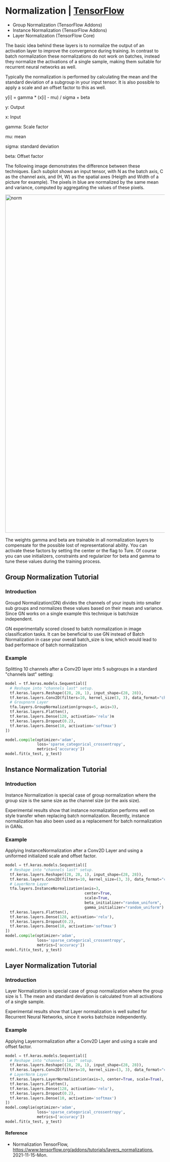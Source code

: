 # Normalization | [TensorFlow](https://www.tensorflow.org/addons/tutorials/layers_normalizations)
- Group Normalization (TensorFlow Addons)
- Instance Normalization (TensorFlow Addons)
- Layer Normalization (TensorFlow Core)

The basic idea behind these layers is to normalize the output of an activation layer to improve the convergence during training. In contrast to batch normalization these normalizations do not work on batches, instead they normalize the activations of a single sample, making them suitable for recurrent neural networks as well.

Typically the normalization is performed by calculating the mean and the standard deviation of a subgroup in your input tensor. It is also possible to apply a scale and an offset factor to this as well.

y[i] = gamma * (x[i] - mu) / sigma + beta

y: Output

x: Input

gamma: Scale factor

mu: mean

sigma: standard deviation

beta: Offset factor

The following image demonstrates the difference between these techniques. Each subplot shows an input tensor, with N as the batch axis, C as the channel axis, and (H, W) as the spatial axes (Heigth and Width of a picture for example). The pixels in blue are normalized by the same mean and variance, computed by aggregating the values of these pixels.

<img width="1069" alt="norm" src="https://user-images.githubusercontent.com/20737479/141724968-9279ebef-0e81-49a3-9386-33cb5aeaf870.png">

The weights gamma and beta are trainable in all normalization layers to compensate for the possible lost of representational ability. You can activate these factors by setting the center or the flag to Ture. Of course you can use initializers, constraints and regularizer for beta and gamma to tune these values during the training process.

## Group Normalization Tutorial
### Introduction
Groupd Normalization(GN) divides the channels of your inputs into smaller sub groups and normalizes these values based on their mean and variance. Since GN works on a single example this technique is batchsize independent.

GN experimentally scored closed to batch normalization in image classification tasks. It can be beneficial to use GN instead of Batch Normalization in case your overall batch_size is low, which would lead to bad performace of batch normalization

### Example
Splitting 10 channels after a Conv2D layer into 5 subgroups in a standard "channels last" setting:
```Python
model = tf.keras.models.Sequential([
  # Reshape into "channels last" setup.
  tf.keras.layers.Reshape((28, 28, 1), input_shape=(28, 28)),
  tf.keras.layers.Conv2D(filters=10, kernel_size(3, 3), data_format="channels_last"),
  # Groupnorm Layer
  tfa.layers.GroupNormalization(groups=5, axis=3),
  tf.keras.layers.Flatten(),
  tf.keras.layers.Dense(128, activation='relu')m
  tf.keras.layers.Dropout(0.2),
  tf.keras.layers.Dense(10, activation='softmax')
])

model.compile(optimizer='adam',
              loss='sparse_categorical_crossentropy',
              metrics=['accuracy'])
model.fit(x_test, y_test)
```

## Instance Normalization Tutorial
### Introduction
Instance Normalization is special case of group normalization where the group size is the same size as the channel size (or the axis size).

Experimental results show that instance normalization performs well on style transfer when replacing batch normalization. Recently, instance normalization has also been used as a replacement for batch normalization in GANs.

### Example
Applying InstanceNormalization after a Conv2D Layer and using a uniformed initialized scale and offset factor.
```Python
model = tf.keras.models.Sequential([
  # Reshape into "channels last" setup.
  tf.keras.layers.Reshape((28, 28, 1), input_shape=(28, 28)),
  tf.keras.layers.Conv2D(filters=10, kernel_size=(3, 3), data_format="channels_last")
  # LayerNorm Layer
  tfa.layers.InstanceNormalization(axis=3,
                                   center=True,
                                   scale=True,
                                   beta_initializer="random_uniform",
                                   gamma_initializer="random_uniform")
  tf.keras.layers.Flatten(),
  tf.keras.layers.Dense(128, activation='relu'),
  tf.keras.layers.Dropout(0.2),
  tf.keras.layers.Dense(10, activation='softmax')
])
model.compile(optimizer='adam',
              loss='sparse_categorical_crossentropy',
              metrics=['accuracy'])
model.fit(x_test, y_test)
```

## Layer Normalization Tutorial
### Introduction
Layer Normalization is special case of group normalization where the group size is 1. The mean and standard deviation is calculated from all activations of a single sample.

Experimental results show that Layer normalization is well suited for Recurrent Neural Networks, since it works batchsize independently.

### Example
Applying Layernormalization after a Conv2D Layer and using a scale and offset factor.
```Python
model = tf.keras.models.Sequential([
  # Reshape into "channels last" setup.
  tf.keras.layers.Reshape((28, 28, 1), input_shape=(28, 28)),
  tf.keras.layers.Conv2D(filters=10, kernel_size=(3, 3), data_format="channels_last"),
  # LayerNorm Layer
  tf.keras.layers.LayerNormalization(axis=3, center=True, scale=True),
  tf.keras.layers.Flatten(),
  tf.keras.layers.Dense(128, activation='relu'),
  tf.keras.layers.Dropout(0.2),
  tf.keras.layers.Dense(10, activation='softmax')
])
model.complie(optimizer='adam',
              loss='sparse_categorical_crossentropy',
              metrics=['accuracy'])
model.fit(x_test, y_test)
```

#### Reference
- Normalization TensorFlow, https://www.tensorflow.org/addons/tutorials/layers_normalizations, 2021-11-15-Mon.
